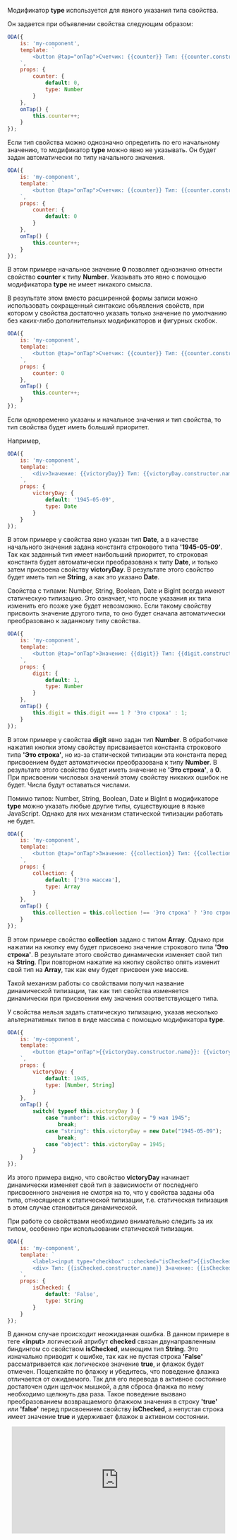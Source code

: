 ﻿Модификатор **type** используется для явного указания типа свойства.

Он задается при объявлении свойства следующим образом:

```javascript _run_edit_[my-component.js]
ODA({
    is: 'my-component',
    template: `
        <button @tap="onTap">Счетчик: {{counter}} Тип: {{counter.constructor.name}}</button>
    `,
    props: {
        counter: {
            default: 0,
            type: Number
        }
    },
    onTap() {
        this.counter++;
    }
});
```

Если тип свойства можно однозначно определить по его начальному значению,
то модификатор **type** можно явно не указывать. Он будет задан автоматически по типу начального значения.

```javascript _run_edit_[my-component.js]
ODA({
    is: 'my-component',
    template: `
        <button @tap="onTap">Счетчик: {{counter}} Тип: {{counter.constructor.name}}</button>
    `,
    props: {
        counter: {
            default: 0
        }
    },
    onTap() {
        this.counter++;
    }
});
```

В этом примере начальное значение **0** позволяет однозначно отнести свойство **counter** к типу **Number**. Указывать это явно с помощью модификатора **type** не имеет никакого смысла.

В результате этом вместо расширенной формы записи можно использовать сокращенный синтаксис объявления свойств, при котором у свойства достаточно указать только значение по умолчанию без каких-либо дополнительных модификаторов и фигурных скобок.

```javascript _run_edit_[my-component.js]
ODA({
    is: 'my-component',
    template: `
        <button @tap="onTap">Счетчик: {{counter}} Тип: {{counter.constructor.name}}</button>
    `,
    props: {
        counter: 0
    },
    onTap() {
        this.counter++;
    }
});
```

Если одновременно указаны и начальное значения и тип свойства, то тип свойства будет иметь больший приоритет.

Например,

```javascript _run_edit_[my-component.js]
ODA({
    is: 'my-component',
    template: `
        <div>Значение: {{victoryDay}} Тип: {{victoryDay.constructor.name}}</div>
    `,
    props: {
        victoryDay: {
            default: '1945-05-09',
            type: Date
        }
    }
});
```

В этом примере у свойства явно указан тип **Date**, а в качестве начального значения задана константа строкового типа **'1945-05-09'**. Так как заданный тип имеет наибольший приоритет, то строковая константа будет автоматически преобразована к типу **Date**, и только затем присвоена свойству **victoryDay**. В результате этого свойство будет иметь тип не **String**, а как это указано **Date**.


Свойства с типами: Number, String, Boolean, Date и BigInt всегда имеют статическую типизацию. Это означает, что после указания их типа изменить его позже уже будет невозможно. Если такому свойству присвоить значение другого типа, то оно будет сначала автоматически преобразовано к заданному типу свойства.

```javascript _run_edit_[my-component.js]
ODA({
    is: 'my-component',
    template: `
        <button @tap="onTap">Значение: {{digit}} Тип: {{digit.constructor.name}}</button>
    `,
    props: {
        digit: {
            default: 1,
            type: Number
        }
    },
    onTap() {
        this.digit = this.digit === 1 ? 'Это строка' : 1;
    }
});
```

В этом примере у свойства **digit** явно задан тип **Number**. В обработчике нажатия кнопки этому свойству присваивается константа строкового типа **'Это строка'**, но из-за статической типизации эта константа перед присвоением будет автоматически преобразована к типу **Number**. В результате этого свойство будет иметь значение не **'Это строка'**, а **0**. При присвоении числовых значений этому свойству никаких ошибок не будет. Числа будут оставаться числами.


Помимо типов: Number, String, Boolean, Date и BigInt в модификаторе **type** можно указать любые другие типы, существующие в языке JavaScript. Однако для них механизм статической типизации работать не будет.

```javascript _run_edit_[my-component.js]
ODA({
    is: 'my-component',
    template: `
        <button @tap="onTap">Значение: {{collection}} Тип: {{collection.constructor.name}}</button>
    `,
    props: {
        collection: {
            default: ['Это массив'],
            type: Array
        }
    },
    onTap() {
        this.collection = this.collection !== 'Это строка' ? 'Это строка' : ['Это массив'];
    }
});
```

В этом примере свойство **collection** задано с типом **Array**. Однако при нажатии на кнопку ему будет присвоено значение строкового типа **'Это строка'**. В результате этого свойство динамически изменяет свой тип на **String**. При повторном нажатие на кнопку свойство опять изменит свой тип на **Array**, так как ему будет присвоен уже массив.

Такой механизм работы со свойствами получил название динамической типизации, так как тип свойства изменяется динамически при присвоении ему  значения соответствующего типа.

У свойства нельзя задать статическую типизацию, указав несколько альтернативных типов в виде массива с помощью модификатора **type**.

```javascript _run_edit_[my-component.js]
ODA({
    is: 'my-component',
    template: `
        <button @tap="onTap">{{victoryDay.constructor.name}}: {{victoryDay}}</button>
    `,
    props: {
        victoryDay: {
            default: 1945,
            type: [Number, String]
        }
    },
    onTap() {
        switch( typeof this.victoryDay ) {
            case "number": this.victoryDay = "9 мая 1945";
                break;
            case "string": this.victoryDay = new Date("1945-05-09");
                break;
            case "object": this.victoryDay = 1945;
        }
    }
});
```

Из этого примера видно, что свойство **victoryDay** начинает динамически изменяет свой тип в зависимости от последнего присвоенного значения не смотря на то, что у свойства заданы оба типа, относящиеся к статической типизации, т.е. статическая типизация в этом случае становиться динамической.

При работе со свойствами необходимо внимательно следить за их типом, особенно при использовании статической типизации.

```javascript _error_run_edit_[my-component.js]_h=40_
ODA({
    is: 'my-component',
    template: `
        <label><input type="checkbox" ::checked="isChecked">{{isChecked ? "Я отмечен" : "Я не отмечен"}}</label>
        <div> Тип: {{isChecked.constructor.name}} Значение: {{isChecked}}</div>
    `,
    props: {
        isChecked: {
            default: 'False',
            type: String
        }
    }
});
```

В данном случае происходит неожиданная ошибка.
В данном примере в теге **&lt;input&gt;** логический атрибут **checked** связан двунаправленным биндингом со свойством **isChecked**, имеющим тип **String**. Это изначально приводит к ошибке, так как не пустая строка **'False'** рассматривается как логическое значение **true**, и флажок будет отмечен. Пощелкайте по флажку и убедитесь, что поведение флажка отличается от ожидаемого. Так для его перевода в активное состояние достаточен один щелчок мышкой, а для сброса флажка по нему необходимо щелкнуть два раза. Такое поведение вызвано преобразованием возвращаемого флажком значения в строку **'true'** или **'false'** перед присвоением свойству **isChecked**, а непустая строка имеет значение **true** и удерживает флажок в активном состоянии.



<div style="position:relative;padding-bottom:48%; margin:10px">
    <iframe src="https://www.youtube.com/embed/yHueM94LlbA?start=0" frameborder="0" allow="accelerometer; autoplay; encrypted-media; gyroscope; picture-in-picture" allowfullscreen
    	style="position:absolute;width:100%;height:100%;"></iframe>
</div>

